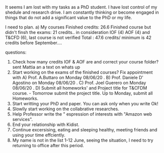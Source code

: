 It seems I am lost with my tasks as a PhD student. I have lost control of my shedule and research drive. I am constantly thinking or become engaged in things that do not add a significant value to the PhD or my life. 

I need to plan.
a) My courses
Finished credits:  26.6
Finished course but didn't finsh the exams: 21 credits.. in consideration IOF (4) AOF (4) and T&CFD (6), last course is not verified
Total : 47.6 credits/ minimum is 42 credits before September....

questions:

1) Check how many credits IOF & AOF are and correct your course folder?  sent Mattia an a text on whats up
2) Start working on the exams of the finished courses? 
   Fix appointment with A) Prof. A.Buttaro on Monday 08/06/20 .
                        B) Prof. Daniele D' Agostino on Monday 08/06/20 .
                        C) Prof. Joel Guerero on Monday 08/06/20 .
                        D) Submit all homeworks' and Project title for T&CFDM course.
                             - Tomorrow submit the project title. Up to Monday, submit all Homeworks. 
3) Start writting your PhD and paper. You can ask only when you write Ok!
4) Slowlly start working on the collabrative researches. 
5) Help Professor write the " espression of interests with "Amazon web services". 
6) End your relationship with Kidist. 
7) Continue excersising, eating and sleeping healthy, meeting friends and using your time effciently. 
8) My name is not in the list 1-12 June, seeing the situation, I need to try returning to office after this period. 
 


